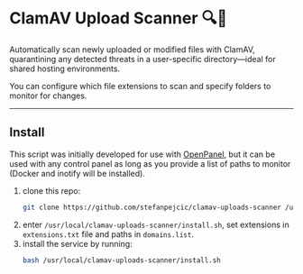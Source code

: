 # ClamAV Upload Scanner 🔍📁

Automatically scan newly uploaded or modified files with ClamAV, quarantining any detected threats in a user-specific directory—ideal for shared hosting environments.

You can configure which file extensions to scan and specify folders to monitor for changes.

-----

## Install

This script was initially developed for use with [OpenPanel](https://openpanel.com), but it can be used with any control panel as long as you provide a list of paths to monitor (Docker and inotify will be installed).


1. clone this repo:
   ```bash
   git clone https://github.com/stefanpejcic/clamav-uploads-scanner /usr/local/clamav-uploads-scanner/
   ```
2. enter `/usr/local/clamav-uploads-scanner/install.sh`, set extensions in `extensions.txt` file and paths in `domains.list`.
3. install the service by running:
   ```bash
   bash /usr/local/clamav-uploads-scanner/install.sh
   ```

